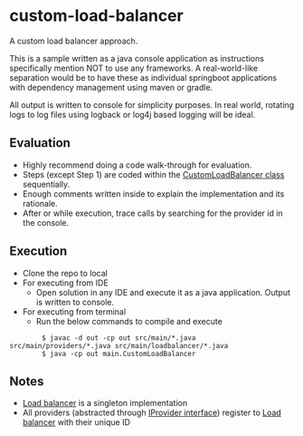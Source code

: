 # custom-load-balancer
A custom load balancer approach.<br>

This is a sample written as a java console application as instructions specifically mention NOT to use any frameworks. A real-world-like separation would be to have these as individual springboot applications with dependency management using maven or gradle.<br>

All output is written to console for simplicity purposes. In real world, rotating logs to log files using logback or log4j based logging will be ideal.

## Evaluation
* Highly recommend doing a code walk-through for evaluation.
* Steps (except Step 1) are coded within the [CustomLoadBalancer class](src/main/CustomLoadBalancer.java) sequentially. 
* Enough comments written inside to explain the implementation and its rationale.
* After or while execution, trace calls by searching for the provider id in the console.

## Execution
* Clone the repo to local
* For executing from IDE 
  * Open solution in any IDE and execute it as a java application. Output is written to console.
* For executing from terminal
  * Run the below commands to compile and execute 
```
        $ javac -d out -cp out src/main/*.java src/main/providers/*.java src/main/loadbalancer/*.java
        $ java -cp out main.CustomLoadBalancer
```

## Notes
* [Load balancer](src/main/loadbalancer/LoadBalancer.java) is a singleton implementation
* All providers (abstracted through [IProvider interface](src/main/providers/IProvider.java)) register to [Load balancer](src/main/loadbalancer/LoadBalancer.java) with their unique ID